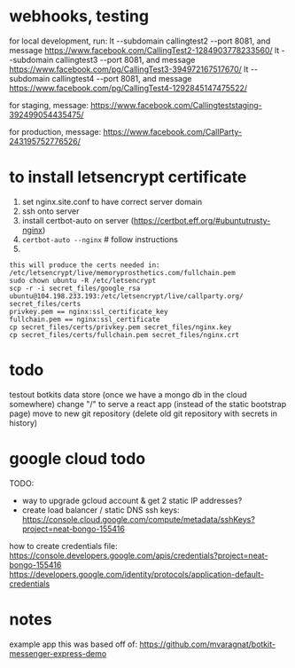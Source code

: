 # webhooks, testing

for local development, run:
lt --subdomain callingtest2 --port 8081, and message https://www.facebook.com/CallingTest2-1284903778233560/
lt --subdomain callingtest3 --port 8081, and message https://www.facebook.com/pg/CallingTest3-394972167517670/
lt --subdomain callingtest4 --port 8081, and message https://www.facebook.com/pg/CallingTest4-1292845147475522/

for staging, message:
https://www.facebook.com/Callingteststaging-392499054435475/

for production, message:
https://www.facebook.com/CallParty-243195752776526/


# to install letsencrypt certificate

1. set nginx.site.conf to have correct server domain
2. ssh onto server
3. install certbot-auto on server (https://certbot.eff.org/#ubuntutrusty-nginx)
4. `certbot-auto --nginx` # follow instructions
5. 
`````
this will produce the certs needed in: /etc/letsencrypt/live/memoryprosthetics.com/fullchain.pem
sudo chown ubuntu -R /etc/letsencrypt
scp -r -i secret_files/google_rsa ubuntu@104.198.233.193:/etc/letsencrypt/live/callparty.org/ secret_files/certs 
privkey.pem == nginx:ssl_certificate_key
fullchain.pem == nginx:ssl_certificate
cp secret_files/certs/privkey.pem secret_files/nginx.key
cp secret_files/certs/fullchain.pem secret_files/nginx.crt
`````

# todo

testout botkits data store (once we have a mongo db in the cloud somewhere)
change "/" to serve a react app (instead of the static bootstrap page)
move to new git repository (delete old git repository with secrets in history)


# google cloud todo

TODO:
- way to upgrade gcloud account & get 2 static IP addresses?
- create load balancer / static DNS
ssh keys: https://console.cloud.google.com/compute/metadata/sshKeys?project=neat-bongo-155416

how to create credentials file: https://console.developers.google.com/apis/credentials?project=neat-bongo-155416
https://developers.google.com/identity/protocols/application-default-credentials


# notes

example app this was based off of: 
https://github.com/mvaragnat/botkit-messenger-express-demo



